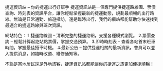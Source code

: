 捷運資訊站 – 你的捷運出行好幫手
捷運資訊站是一個專門提供捷運路線圖、票價查詢、時刻表的資訊平台，讓你輕鬆掌握最新的捷運動態，規劃最順暢的出行路線。無論是日常通勤、旅遊探訪，還是臨時出行，我們的網站都能幫助你快速找到最適合的捷運路線與班次資訊。

網站特色：
1.捷運路線圖 – 清晰完整的捷運路網，支援各種模式瀏覽。
2.票價查詢 – 輕鬆計算起訖站點票價，掌握交通預算。
3.即時時刻表 – 查看各站首末班車時間，掌握最佳搭車時機。
4.最新公告 – 提供捷運相關的最新資訊，會員可以登入提供消息，如臨時改道、維修通知等。

不論是當地居民還是外地旅客，捷運資訊站都能讓你的捷運之旅更加便捷順暢！
